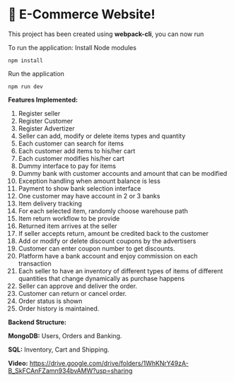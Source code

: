 # 🚀 E-Commerce Website!

This project has been created using **webpack-cli**, you can now run

To run the application:
Install Node modules

```
npm install

```
Run the application
```
npm run dev

```

**Features Implemented:**
1) Register seller
2) Register Customer
3) Register Advertizer
4) Seller can add, modify or delete items types and quantity
5) Each customer can search for items
6) Each customer add items to his/her cart
7) Each customer modifies his/her cart
8)  Dummy interface to pay for items
9)  Dummy bank with customer accounts and amount that can be modified
10) Exception handling when amount balance is less
11) Payment to show bank selection interface
12) One customer may have account in 2 or 3 banks
13) Item delivery tracking
14) For each selected item, randomly choose warehouse path
15) Item return workflow to be provide
16) Returned item arrives at the seller
17) If seller accepts return, amount be credited back to the customer
18) Add or modify or delete discount coupons by the advertisers
19) Customer can enter coupon number to get discounts.
20) Platform have a bank account and enjoy commission on each transaction
21) Each seller to have an inventory of different types of items of different quantities that change dynamically as purchase happens
22) Seller can approve and deliver the order.
23) Customer can return or cancel order.
24) Order status is shown
25) Order history is maintained. 


**Backend Structure:**

  **MongoDB:** Users, Orders and Banking.
  
  **SQL:** Inventory, Cart and Shipping.
  
**Video:** https://drive.google.com/drive/folders/1WhKNrY49zA-B_SkFCAnFZamn934bvAMW?usp=sharing
